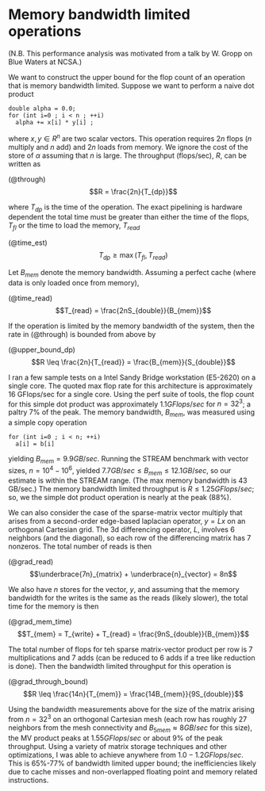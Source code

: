 <!-- Memory bandwidth -->
<!-- 01/03/2014 -->
<!-- this first two lines are metadata for the indexing... -->
Memory bandwidth limited operations 
============


(N.B. This performance analysis was motivated from a 
 talk by W. Gropp on Blue Waters at NCSA.) 


We want to construct the upper bound for the 
flop count of an operation that is memory bandwidth 
limited.  Suppose we want to perform a naive 
dot product

~~~~
double alpha = 0.0; 
for (int i=0 ; i < n ; ++i) 
  alpha += x[i] * y[i] ; 
~~~~

where $x,y \in R^n$ are two scalar vectors.  This 
operation requires $2n$ flops ($n$ multiply and 
$n$ add) and $2n$ loads from memory.  We ignore the 
cost of the store of $\alpha$ assuming that $n$ is 
large.  The throughput (flops/sec), $R$,  can be written as 

(@through) $$R = \frac{2n}{T_{dp}}$$

where $T_{dp}$ is the time of the operation.  The 
exact pipelining is hardware dependent the total 
time must be greater than either the time of the 
flops, $T_{fl}$ or the time to load the memory, $T_{read}$

(@time_est) $$T_{dp} \geq \max(T_{fl}, T_{read})$$

Let $B_{mem}$ denote the memory bandwidth.  Assuming 
a perfect cache (where data is only loaded once from 
memory), 

(@time_read) $$T_{read} = \frac{2nS_{double}}{B_{mem}}$$

If the operation is limited by the memory bandwidth 
of the system, then the rate in (@through) is bounded from above by

(@upper_bound_dp) $$R \leq \frac{2n}{T_{read}} = 
   \frac{B_{mem}}{S_{double}}$$ 


I ran a few sample tests on a Intel Sandy Bridge 
workstation (E5-2620) on a single core.  The quoted 
max flop rate for this architecture is approximately 
16 GFlops/sec for a single core.  Using the perf suite 
of tools, the flop count for this simple dot product
was approximately $1.1 GFlops/sec$ for $n = 32^3$; a paltry 7% of the 
peak.  The memory bandwidth, $B_{mem}$, was measured 
using a simple copy operation 

~~~~
for (int i=0 ; i < n; ++i)
  a[i] = b[i] 
~~~~

yielding $B_{mem} = 9.9 GB/sec$.  Running the STREAM benchmark 
with vector sizes, $n = 10^4 - 10^6$, yielded $7.7 GB/sec \leq 
B_{mem} \leq 12.1 GB/sec$, so our estimate is within the STREAM 
range.  (The max memory bandwidth is 43 GB/sec.)  The memory 
bandwidth limited throughput is $R \leq 1.25 GFlops/sec$; so, 
we the simple dot product operation is nearly at the peak (88%).


We can also consider the case of the sparse-matrix vector 
multiply that arises from a second-order edge-based laplacian 
operator, $y = Lx$ on an orthogonal Cartesian grid.
The 3d differencing operator, $L$, involves $6$ neighbors (and 
the diagonal), so each row of the differencing matrix has $7$ nonzeros. The 
total number of reads is then 

(@grad_read) $$\underbrace{7n}_{matrix} + \underbrace{n}_{vector} = 8n$$


We also have $n$ stores for the vector, $y$, and assuming that 
the memory bandwidth for the writes is the same as the reads (likely slower), 
the total time for the memory is then 

(@grad_mem_time) $$T_{mem} = T_{write} + T_{read} = \frac{9nS_{double}}{B_{mem}}$$

The total number of flops for teh sparse matrix-vector product 
per row is $7$ multiplications and $7$ adds (can be reduced to $6$ 
adds if a tree like reduction is done).  Then the bandwidth limited 
throughput for this operation is 

(@grad_through_bound) $$R \leq \frac{14n}{T_{mem}} = \frac{14B_{mem}}{9S_{double}}$$

Using the bandwidth measurements above for the size of the matrix arising 
from $n = 32^3$ on an orthogonal Cartesian mesh 
(each row has roughly 27 neighbors from the mesh connectivity and 
$B_{5mem} \approx 8 GB/sec$ for this size), the MV product peaks at 
$1.55 GFlops/sec$ or about 9% of the peak throughput.
Using a variety of matrix storage techniques and other optimizations, 
I was able to achieve anywhere from $1.0-1.2 GFlops/sec$.  This is 
65%-77% of bandwidth limited upper bound; the inefficiencies likely 
due to cache misses and non-overlapped floating point and memory related
instructions.




